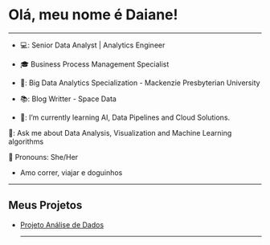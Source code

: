 
# Olá, meu nome é Daiane!

***

- 💻: Senior Data Analyst | Analytics Engineer

- 🎓 Business Process Management Specialist

- 🏫: Big Data Analytics Specialization - Mackenzie Presbyterian University

- 📚: Blog Writter - Space Data

- 🌱: I’m currently learning AI, Data Pipelines and Cloud Solutions.

💬: Ask me about Data Analysis, Visualization and Machine Learning algorithms

💬 Pronouns: She/Her

- Amo correr, viajar e doguinhos

***

## Meus Projetos

- [Projeto Análise de Dados](https://github.com/daianeklein-ds/projeto-analise-dados)


  ***
  



